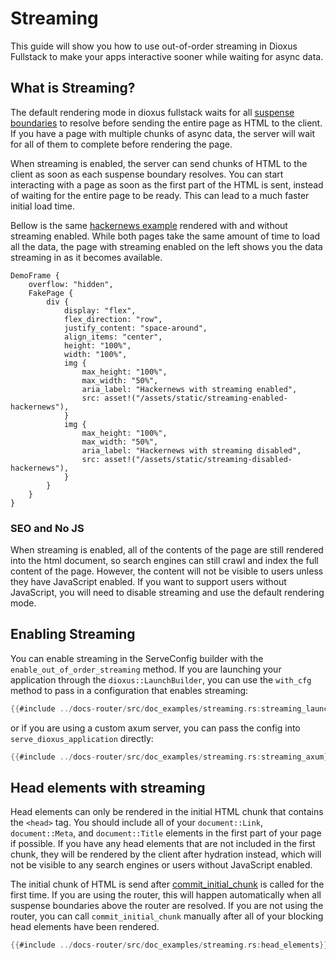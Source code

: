 # Streaming

This guide will show you how to use out-of-order streaming in Dioxus Fullstack to make your apps interactive sooner while waiting for async data.

## What is Streaming?

The default rendering mode in dioxus fullstack waits for all [suspense boundaries](../advanced/suspense.md#suspense-with-fullstack) to resolve before sending the entire page as HTML to the client. If you have a page with multiple chunks of async data, the server will wait for all of them to complete before rendering the page.

When streaming is enabled, the server can send chunks of HTML to the client as soon as each suspense boundary resolves. You can start interacting with a page as soon as the first part of the HTML is sent, instead of waiting for the entire page to be ready. This can lead to a much faster initial load time.

Bellow is the same [hackernews example](https://github.com/DioxusLabs/dioxus/tree/main/example-projects/fullstack-hackernews) rendered with and without streaming enabled. While both pages take the same amount of time to load all the data, the page with streaming enabled on the left shows you the data streaming in as it becomes available.

```inject-dioxus
DemoFrame {
    overflow: "hidden",
    FakePage {
        div {
            display: "flex",
            flex_direction: "row",
            justify_content: "space-around",
            align_items: "center",
            height: "100%",
            width: "100%",
            img {
                max_height: "100%",
                max_width: "50%",
                aria_label: "Hackernews with streaming enabled",
                src: asset!("/assets/static/streaming-enabled-hackernews"),
            }
            img {
                max_height: "100%",
                max_width: "50%",
                aria_label: "Hackernews with streaming disabled",
                src: asset!("/assets/static/streaming-disabled-hackernews"),
            }
        }
    }
}
```

### SEO and No JS

When streaming is enabled, all of the contents of the page are still rendered into the html document, so search engines can still crawl and index the full content of the page. However, the content will not be visible to users unless they have JavaScript enabled. If you want to support users without JavaScript, you will need to disable streaming and use the default rendering mode.

## Enabling Streaming

You can enable streaming in the ServeConfig builder with the `enable_out_of_order_streaming` method. If you are launching your application through the `dioxus::LaunchBuilder`, you can use the `with_cfg` method to pass in a configuration that enables streaming:

```rust
{{#include ../docs-router/src/doc_examples/streaming.rs:streaming_launch}}
```

or if you are using a custom axum server, you can pass the config into `serve_dioxus_application` directly:

```rust
{{#include ../docs-router/src/doc_examples/streaming.rs:streaming_axum}}
```

## Head elements with streaming

Head elements can only be rendered in the initial HTML chunk that contains the `<head>` tag. You should include all of your `document::Link`, `document::Meta`, and `document::Title` elements in the first part of your page if possible. If you have any head elements that are not included in the first chunk, they will be rendered by the client after hydration instead, which will not be visible to any search engines or users without JavaScript enabled.

The initial chunk of HTML is send after [commit_initial_chunk](https://docs.rs/dioxus-fullstack/0.7.0-alpha.1/dioxus_fullstack/prelude/fn.commit_initial_chunk.html) is called for the first time. If you are using the router, this will happen automatically when all suspense boundaries above the router are resolved. If you are not using the router, you can call `commit_initial_chunk` manually after all of your blocking head elements have been rendered.

```rust
{{#include ../docs-router/src/doc_examples/streaming.rs:head_elements}}
```
